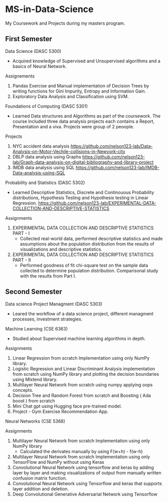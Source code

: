 # MS-in-Data-Science
My Coursework and Projects during my masters program.

## First Semester

Data Science (DASC 5300)
- Acquired knowledge of Supervised and Unsupervised algorithms and a basics of Neural Network.

Assignements
1) Pandas Exercise and Manual implementation of Decision Trees by writing functions for Gini Impurity, Entropy and Information Gain.
2) Exploratory Data Analysis and Classification using SVM.

Foundations of Computing (DASC 5301)
- Learned Data structures and Algorithms as part of the coursework. The course included three data analysis projects each contains a Report, Presentation and a viva. Projects were group of 2 peoople.

Projects
1) NYC accident data analysis https://github.com/nelson123-lab/Data-Analysis-on-Motor-Vechile-collisions-in-Newyork-city
3) DBLP data analysis using Graphs https://github.com/nelson123-lab/Graph-data-analysis-on-digital-bibliography-and-library-project
4) IMDB data analysis using SQL https://github.com/nelson123-lab/IMDB-Data-analysis-using-SQL

Probability and Statistics (DASC 5302)
- Learned Descriptive Statistics, Discrete and Continouous Probability distributions, Hypothesis Testing and Hypothesis testing in Linear Regression. https://github.com/nelson123-lab/EXPERIMENTAL-DATA-COLLECTION-AND-DESCRIPTIVE-STATISTICS

Assignments
1) EXPERIMENTAL DATA COLLECTION AND DESCRIPTIVE STATISTICS PART - I
    - Collected real-world data, performed descriptive statistics and made assumptions about the population distribution from the results of visualizations and               descriptive statistics.
3) EXPERIMENTAL DATA COLLECTION AND DESCRIPTIVE STATISTICS PART - II
    - Performed goodness of fit chi-square test on the sample data collected to determine population distribution. Comparisonal study with the results from Part I.
  
## Second Semester

Data science Project Managment (DASC 5303)
- Leared the workflow of a data science project, different managment processes, investment strategies.

Machine Learning (CSE 6363)
- Studied about Supervised machine learning algorithms in depth.

Assignments
1) Linear Regression from scratch Implementation using only NumPy library.
2) Logistic Regression and Linear Discriminant Analysis implementation from scratch using NumPy library and plotting the decision boundaries using Mlxtend library.
3) Multilayer Neural Network from scratch using numpy applying oops concepts.
4) Decision Tree and Random Forest from scratch and Boosting ( Ada boost ) from scratch
5) Mini Chat gpt using Hugging face pre-trained model.
6) Project - Gym Exercise Recommendation App.

Neural Networks (CSE 5368)

Assignments
1) Multilayer Neural Network from scratch Implementation using only NumPy library
   - Calculated the derivates manually by using F(w+h) - f(w-h)
2) Multilayer Neural Network from scratch Implementation using only TensorFlow and NumPy without using Keras
3) Convolutional Neural Network using tensorflow and keras by adding layer by layer and making visualizations of output from 
   manually written confusion matrix function.
4) Convolutional Neural Network using Tensorflow and keras that supports layer addition and deletion.
5) Deep Convolutional Generative Adversarial Network using Tensorflow
